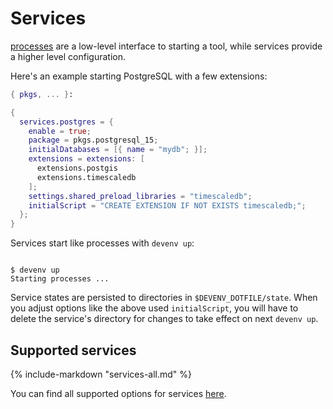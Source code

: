 # Services

[processes](processes.md) are a low-level interface to starting a tool,
while services provide a higher level configuration.

Here's an example starting PostgreSQL with a few extensions:

```nix title="devenv.nix"
{ pkgs, ... }:

{
  services.postgres = {
    enable = true;
    package = pkgs.postgresql_15;
    initialDatabases = [{ name = "mydb"; }];
    extensions = extensions: [
      extensions.postgis
      extensions.timescaledb
    ];
    settings.shared_preload_libraries = "timescaledb";
    initialScript = "CREATE EXTENSION IF NOT EXISTS timescaledb;";
  };
}
```

Services start like processes with `devenv up`:

```shell-session

$ devenv up
Starting processes ...
```

Service states are persisted to directories in `$DEVENV_DOTFILE/state`. When you adjust options like the above used `initialScript`, you will have to delete the service's directory for changes to take effect on next `devenv up`.

## Supported services

{%
  include-markdown "services-all.md"
%}

You can find all supported options for services [here](https://devenv.sh/reference/options/#servicesadminerenable).
